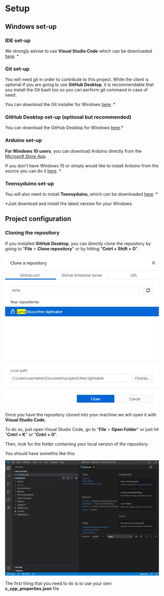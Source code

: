 # Setup

## Windows set-up

### IDE set-up
We strongly advise to use **Visual Studio Code** which can be downloaded [here](https://code.visualstudio.com/). * 

### Git set-up
You will need git in order to contribute to this project. While the client is optional if you are going to use **GitHub Desktop**, it is recommendable that you install the Git bash too so you can perform git command in case of need.

You can download the Git installer for Windows [here](https://git-scm.com/download/win). *

### GitHub Desktop set-up (optional but recommended)
You can download the GitHub Desktop for Windows [here](https://desktop.github.com/).*

### Arduino set-up

**For Windows 10 users**, you can download Arduino directly from the [Microsoft Store App](https://www.microsoft.com/store/productId/9NBLGGH4RSD8).

If you don't have Windows 10 or simply would like to install Arduino from the source you can do it [here](https://www.arduino.cc/en/Main/Software). *

### Teensyduino set-up

You will also need to install **Teensyduino**, which can be downloaded [here](https://www.pjrc.com/teensy/td_download.html). *

*Just download and install the latest version for your Windows.

## Project configuration
### Cloning the repository
If you installed **GitHub Desktop**, you can directly clone the repository by going to "**File** > **Clone repository**" or by hitting "**Cntrl + Shift + O**".

![Contextual image of repository clone](Images/Setup/clone-repository-context-windows.jpg)

Once you have the repository cloned into your machine we will open it with **Visual Studio Code**.

To do so, just open Visual Studio Code, go to "**File** > **Open Folder**" or just hit "**Cntrl + K**" or "**Cntrl + O**".

Then, look for the folder containing your local version of the repository.

You should have somethis like this:

![Visual Studio Code Welcome for Windows](Images/Setup/visual-studio-code-welcome-windows.jpg)

The first thing that you need to do is to use your own **c_cpp_properties.json** file

